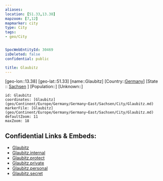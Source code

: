 ```yaml
---
aliases: 
location: [51.33,13.38]
mapzoom: [7,12] 
mapmarker: city 
type: City
tags:
- geo/City


SpocWebEntityId: 30469
isDeleted: false
confidential: public

title: Glaubitz
---
```

[geo-lon::13.38]
[geo-lat::51.33]
[name::Glaubitz]
[Country::[Germany](geo/Continent/Europe/Germany.md)]
[State :: [Sachsen](geo/Continent/Europe/Germany/Germany~East/Sachsen.md) ]
[Population::]
[Unknown::]


```leaflet
id: Glaubitz
coordinates: [Glaubitz](geo/Continent/Europe/Germany/Germany~East/Sachsen/City/Glaubitz.md)
markerFile: [Glaubitz](geo/Continent/Europe/Germany/Germany~East/Sachsen/City/Glaubitz.md)
defaultZoom: 11 
maxZoom: 18
```


## Confidential Links & Embeds: 
- [Glaubitz](../../../../../../../../_public/geo/Continent/Europe/Germany/Germany~East/Sachsen/City/Glaubitz.md) 
- [Glaubitz.internal](../../../../../../../../_internal/geo/Continent/Europe/Germany/Germany~East/Sachsen/City/Glaubitz.internal.md) 
- [Glaubitz.protect](../../../../../../../../_protect/geo/Continent/Europe/Germany/Germany~East/Sachsen/City/Glaubitz.protect.md) 
- [Glaubitz.private](../../../../../../../../_private/geo/Continent/Europe/Germany/Germany~East/Sachsen/City/Glaubitz.private.md) 
- [Glaubitz.personal](../../../../../../../../_personal/geo/Continent/Europe/Germany/Germany~East/Sachsen/City/Glaubitz.personal.md) 
- [Glaubitz.secret](../../../../../../../../_secret/geo/Continent/Europe/Germany/Germany~East/Sachsen/City/Glaubitz.secret.md) 
